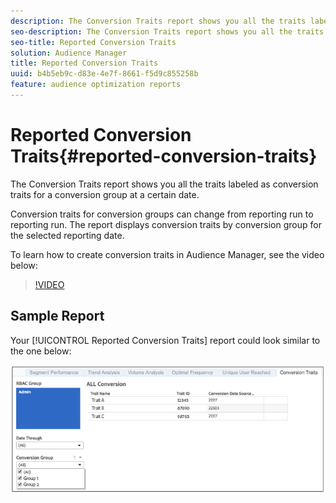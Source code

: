 ```yaml
---
description: The Conversion Traits report shows you all the traits labeled as conversion traits for a conversion group at a certain date. Conversion traits for conversion groups can change from reporting run to reporting run. The report displays conversion traits by conversion group for the selected reporting date.
seo-description: The Conversion Traits report shows you all the traits labeled as conversion traits for a conversion group at a certain date. Conversion traits for conversion groups can change from reporting run to reporting run. The report displays conversion traits by conversion group for the selected reporting date.
seo-title: Reported Conversion Traits
solution: Audience Manager
title: Reported Conversion Traits
uuid: b4b5eb9c-d83e-4e7f-8661-f5d9c855258b
feature: audience optimization reports
---
```


# Reported Conversion Traits{#reported-conversion-traits}

The Conversion Traits report shows you all the traits labeled as conversion traits for a conversion group at a certain date.

Conversion traits for conversion groups can change from reporting run to reporting run. The report displays conversion traits by conversion group for the selected reporting date.

To learn how to create conversion traits in Audience Manager, see the video below:

>[!VIDEO](https://video.tv.adobe.com/v/23431/)

## Sample Report

Your [!UICONTROL Reported Conversion Traits] report could look similar to the one below:

![](assets/reported-conversion-traits.png)
